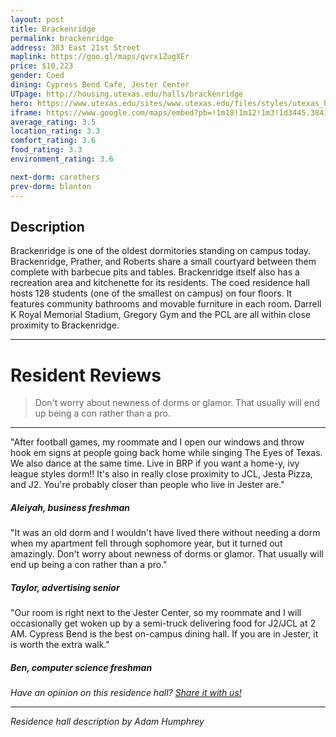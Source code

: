 ```yaml
---
layout: post
title: Brackenridge
permalink: brackenridge
address: 303 East 21st Street
maplink: https://goo.gl/maps/qvrx1ZugXEr
price: $10,223
gender: Coed
dining: Cypress Bend Cafe, Jester Center
UTpage: http://housing.utexas.edu/halls/brackenridge
hero: https://www.utexas.edu/sites/www.utexas.edu/files/styles/utexas_hero_photo_image/public/hero-photos/maincampus_hero.jpg?itok=i1E3qQY4
iframe: https://www.google.com/maps/embed?pb=!1m18!1m12!1m3!1d3445.3841087594415!2d-97.73816038487602!3d30.283124914212568!2m3!1f0!2f0!3f0!3m2!1i1024!2i768!4f13.1!3m3!1m2!1s0x8644b59bf4193037%3A0xa5fac497c792de93!2sBrackenridge+Hall+Dormitory%2C+202+E+21st+St%2C+Austin%2C+TX+78705!5e0!3m2!1sen!2sus!4v1472585068520
average_rating: 3.5
location_rating: 3.3
comfort_rating: 3.6
food_rating: 3.3
environment_rating: 3.6

next-dorm: carothers
prev-dorm: blanton
---
```


## Description ##

Brackenridge is one of the oldest dormitories standing on campus today. Brackenridge, Prather, and Roberts share a small courtyard between them complete with barbecue pits and tables. Brackenridge itself also has a recreation area and kitchenette for its residents. The coed residence hall hosts 128 students (one of the smallest on campus) on four floors. It features community bathrooms and movable furniture in each room. Darrell K Royal Memorial Stadium, Gregory Gym and the PCL are all within close proximity to Brackenridge.

---

# Resident Reviews #

> Don't worry about newness of dorms or glamor. That usually will end up being a con rather than a pro.

---

"After football games, my roommate and I open our windows and throw hook em signs at people going back home while singing The Eyes of Texas. We also dance at the same time. Live in BRP if you want a home-y, ivy league styles dorm!! It's also in really close proximity to JCL, Jesta Pizza, and J2. You're probably closer than people who live in Jester are."

##### Aleiyah, business freshman #####


"It was an old dorm and I wouldn't have lived there without needing a dorm when my apartment fell through sophomore year, but it turned out amazingly. Don't worry about newness of dorms or glamor. That usually will end up being a con rather than a pro." 

##### Taylor, advertising senior #####

"Our room is right next to the Jester Center, so my roommate and I will occasionally get woken up by a semi-truck delivering food for J2/JCL at 2 AM. Cypress Bend is the best on-campus dining hall. If you are in Jester, it is worth the extra walk."

##### Ben, computer science freshman #####

_Have an opinion on this residence hall? [Share it with us!](https://goo.gl/forms/2FQQ17t7YAfFhlZT2)_

---

_Residence hall description by Adam Humphrey_